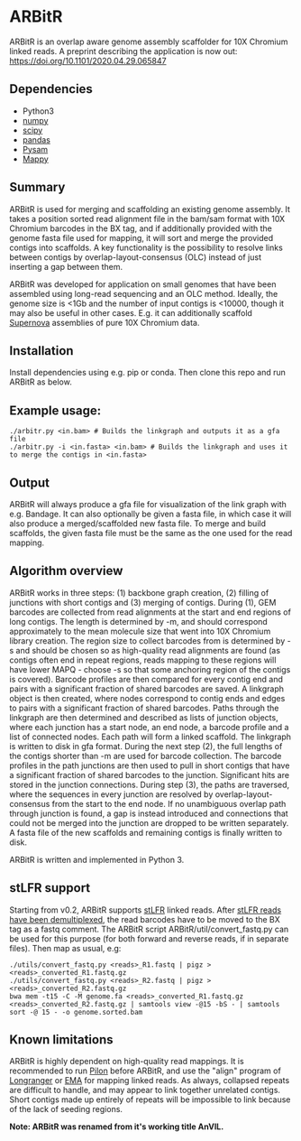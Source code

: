 # ARBitR

ARBitR is an overlap aware genome assembly scaffolder for 10X Chromium linked reads. A preprint describing the application is now out: https://doi.org/10.1101/2020.04.29.065847

## Dependencies
- Python3
- [numpy](https://numpy.org/)
- [scipy](https://www.scipy.org/)
- [pandas](https://pandas.pydata.org/)
- [Pysam](https://pysam.readthedocs.io/en/latest/api.html)
- [Mappy](https://pypi.org/project/mappy/)

## Summary
ARBitR is used for merging and scaffolding an existing genome assembly. It takes a position sorted read alignment file in the bam/sam format with 10X Chromium barcodes in the BX tag, and if additionally provided with the genome fasta file used for mapping, it will sort and merge the provided contigs into scaffolds. A key functionality is the possibility to resolve links between contigs by overlap-layout-consensus (OLC) instead of just inserting a gap between them.

ARBitR was developed for application on small genomes that have been assembled using long-read sequencing and an OLC method. Ideally, the genome size is <1Gb and the number of input contigs is <10000, though it may also be useful in other cases. E.g. it can additionally scaffold [Supernova](https://github.com/10XGenomics/supernova) assemblies of pure 10X Chromium data.

## Installation
Install dependencies using e.g. pip or conda. Then clone this repo and run ARBitR as below.

## Example usage:
```
./arbitr.py <in.bam> # Builds the linkgraph and outputs it as a gfa file
./arbitr.py -i <in.fasta> <in.bam> # Builds the linkgraph and uses it to merge the contigs in <in.fasta>
```

## Output
ARBitR will always produce a gfa file for visualization of the link graph with e.g. Bandage. It can also optionally be given a fasta file, in which case it will also produce a merged/scaffolded new fasta file. To merge and build scaffolds, the given fasta file must be the same as the one used for the read mapping.

## Algorithm overview
ARBitR works in three steps: (1) backbone graph creation, (2) filling of junctions with short contigs and (3) merging of contigs. During (1), GEM barcodes are collected from read alignments at the start and end regions of long contigs. The length is determined by -m, and should correspond approximately to the mean molecule size that went into 10X Chromium library creation. The region size to collect barcodes from is determined by -s and should be chosen so as high-quality read alignments are found (as contigs often end in repeat regions, reads mapping to these regions will have lower MAPQ - choose -s so that some anchoring region of the contigs is covered). Barcode profiles are then compared for every contig end and pairs with a significant fraction of shared barcodes are saved. A linkgraph object is then created, where nodes correspond to contig ends and edges to pairs with a significant fraction of shared barcodes. Paths through the linkgraph are then determined and described as lists of junction objects, where each junction has a start node, an end node, a barcode profile and a list of connected nodes. Each path will form a linked scaffold. The linkgraph is written to disk in gfa format. During the next step (2), the full lengths of the contigs shorter than -m are used for barcode collection. The barcode profiles in the path junctions are then used to pull in short contigs that have a significant fraction of shared barcodes to the junction. Significant hits are stored in the junction connections. During step (3), the paths are traversed, where the sequences in every junction are resolved by overlap-layout-consensus from the start to the end node. If no unambiguous overlap path through junction is found, a gap is instead introduced and connections that could not be merged into the junction are dropped to be written separately. A fasta file of the new scaffolds and remaining contigs is finally written to disk.

ARBitR is written and implemented in Python 3.

## stLFR support
Starting from v0.2, ARBitR supports [stLFR](https://pubmed.ncbi.nlm.nih.gov/30940689/) linked reads. After [stLFR reads have been demultiplexed](https://github.com/stLFR/stLFR_read_demux), the read barcodes have to be moved to the BX tag as a fastq comment. The ARBitR script ARBitR/util/convert_fastq.py can be used for this purpose (for both forward and reverse reads, if in separate files). Then map as usual, e.g:
```
./utils/convert_fastq.py <reads>_R1.fastq | pigz > <reads>_converted_R1.fastq.gz
./utils/convert_fastq.py <reads>_R2.fastq | pigz > <reads>_converted_R2.fastq.gz
bwa mem -t15 -C -M genome.fa <reads>_converted_R1.fastq.gz <reads>_converted_R2.fastq.gz | samtools view -@15 -bS - | samtools sort -@ 15 - -o genome.sorted.bam
```

## Known limitations
ARBitR is highly dependent on high-quality read mappings. It is recommended to run [Pilon](https://github.com/broadinstitute/pilon) before ARBitR, and use the "align" program of [Longranger](https://github.com/10XGenomics/longranger) or [EMA](https://github.com/arshajii/ema) for mapping linked reads. As always, collapsed repeats are difficult to handle, and may appear to link together unrelated contigs. Short contigs made up entirely of repeats will be impossible to link because of the lack of seeding regions.

**Note: ARBitR was renamed from it's working title AnVIL.**
